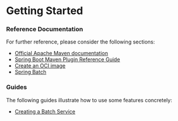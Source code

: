 # Getting Started

### Reference Documentation
For further reference, please consider the following sections:

* [Official Apache Maven documentation](https://maven.apache.org/guides/index.html)
* [Spring Boot Maven Plugin Reference Guide](https://docs.spring.io/spring-boot/docs/2.7.8/maven-plugin/reference/html/)
* [Create an OCI image](https://docs.spring.io/spring-boot/docs/2.7.8/maven-plugin/reference/html/#build-image)
* [Spring Batch](https://docs.spring.io/spring-boot/docs/2.7.8/reference/htmlsingle/#howto.batch)

### Guides
The following guides illustrate how to use some features concretely:

* [Creating a Batch Service](https://spring.io/guides/gs/batch-processing/)

